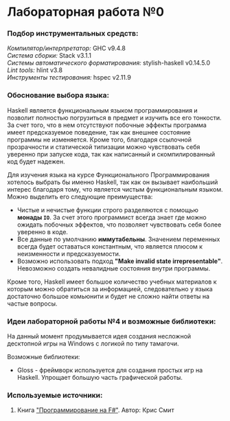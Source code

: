 # Лабораторная работа №0

### Подбор инструментальных средств: 

*Компилятор/интерпретатор:* GHC v9.4.8 <br />
*Система сборки:* Stack v3.1.1 <br />
*Системы автоматического форматирования:*  stylish-haskell v0.14.5.0 <br />
*Lint tools:* hlint v3.8 <br />
*Инструменты тестирования:* hspec v2.11.9 <br />

### Обоснование выбора языка: 

Haskell является функциональным языком программирования и позволит полностью погрузиться в предмет и изучить все его тонкости. За счет того, что в нем отсутствуют побочные эффекты программа имеет предсказуемое поведение, так как внешнее состояние программы не изменяется. Кроме того, благодаря ссылочной прозрачности и статической типизации можно чувствовать себя уверенно при запуске кода, так как написанный и скомпилированный код будет надежен. 

Для изучения языка на курсе Функционального Программирования хотелось выбрать бы именно Haskell, так как он вызывает наибольший интерес благодаря тому, что является чистым функциональным языком. Можно выделить его следующие преимущества: 
- Чистые и нечистые функции строго разделяются с помощью **монады `IO`**. За счет этого программист всегда знает где можно ожидать побочных эффектов, что позволяет чувствовать себя более уверенно в коде. 
- Все данные по умолчанию **иммутабельны**. Значением переменных всегда будет оставаться константным, что является плюсом к неизменности и предсказуемости. 
- Возможно использовать подход **"Make invalid state irrepresentable"**. Невозможно создать невалидные состояния внутри программы. 

Кроме того, Haskell имеет большое количество учебных материалов к которым можно обратиться за информацией, следовательно у языка достаточно большое комьюнити и будет не сложно найти ответы на частые вопросы. 

### Идеи лабораторной работы №4 и возможные библиотеки: 

На данный момент продумывается идея создания несложной десктопной игры на Windows с логикой по типу тамагочи.

Возможные библиотеки: 
- Gloss - фреймворк используется для создания простых игр на Haskell. Упрощает большую часть графической работы. 

### Используемые источники: 

1. Книга ["Программирование на F#"](https://k0d.cc/storage/books/F/programmirovanie_na_f.pdf). Автор: Крис Смит
